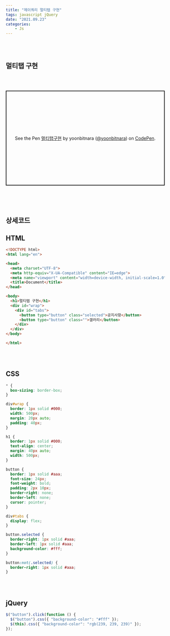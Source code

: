 ```yaml
---
title: "제이쿼리 멀티탭 구현"
tags: javascript jQuery
date: "2021.09.23"
categories: 
    - Js
---
```


<br>
<br>

## 멀티탭 구현

<br>
<br>

<p class="codepen" data-height="300" data-theme-id="dark" data-default-tab="html,result" data-slug-hash="PojBrxd" data-user="yoonbitnara" style="height: 300px; box-sizing: border-box; display: flex; align-items: center; justify-content: center; border: 2px solid; margin: 1em 0; padding: 1em;">
  <span>See the Pen <a href="https://codepen.io/yoonbitnara/pen/PojBrxd">
  멀티탭구현</a> by yoonbitnara (<a href="https://codepen.io/yoonbitnara">@yoonbitnara</a>)
  on <a href="https://codepen.io">CodePen</a>.</span>
</p>
<script async src="https://cpwebassets.codepen.io/assets/embed/ei.js"></script>

<br>
<br>
<br>

## 상세코드
## HTML
```html
<!DOCTYPE html>
<html lang="en">

<head>
  <meta charset="UTF-8">
  <meta http-equiv="X-UA-Compatible" content="IE=edge">
  <meta name="viewport" content="width=device-width, initial-scale=1.0">
  <title>Document</title>
</head>

<body>
  <h1>멀티탭 구현</h1>
  <div id="wrap">
    <div id="tabs">
      <button type="button" class="selected">공지사항</button>
      <button type="button" class="">갤러리</button>
    </div>
  </div>
</body>

</html>
```

<br>
<br>

## CSS
```css
* {
  box-sizing: border-box;
}

div#wrap {
  border: 1px solid #000;
  width: 500px;
  margin: 20px auto;
  padding: 40px;
}

h1 {
  border: 1px solid #000;
  text-align: center;
  margin: 40px auto;
  width: 500px;
}

button {
  border: 1px solid #aaa;
  font-size: 24px;
  font-weight: bold;
  padding: 2px 10px;
  border-right: none;
  border-left: none;
  cursor: pointer;
}

div#tabs {
  display: flex;
}

button.selected {
  border-right: 1px solid #aaa;
  border-left: 1px solid #aaa;
  background-color: #fff;
}

button:not(.selected) {
  border-right: 1px solid #aaa;
}

```

<br>
<br>

## jQuery
```js 
$("button").click(function () {
  $("button").css({ "background-color": "#fff" });
  $(this).css({ "background-color": "rgb(239, 239, 239)" });
});

```